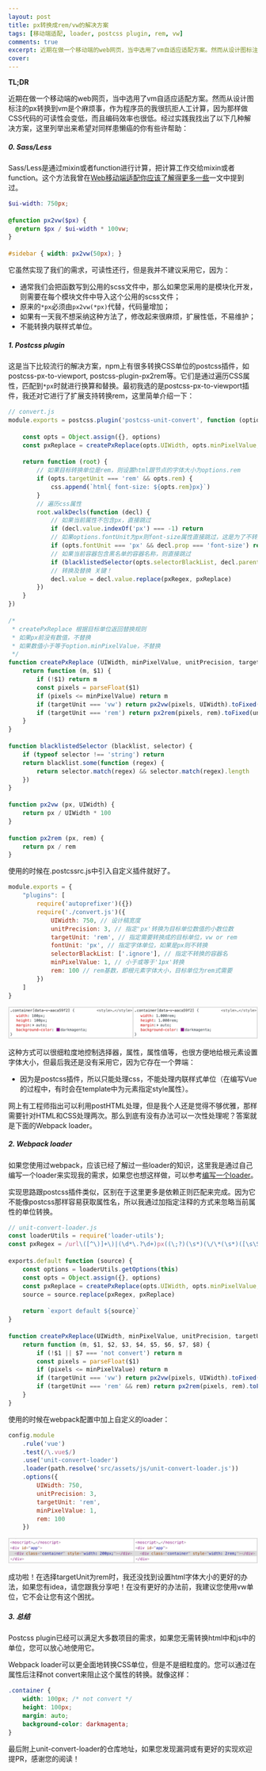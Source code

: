 ```yaml
---
layout: post
title: px转换成rem/vw的解决方案
tags: [移动端适配, loader, postcss plugin, rem, vw]
comments: true
excerpt: 近期在做一个移动端的web网页，当中选用了vm自适应适配方案。然而从设计图标注的px转换到vm是个麻烦事，作为程序员的我很抗拒人工计算，因为那样做CSS代码的可读性会变低，而且编码效率也很低。
cover: 
---
```



**TL;DR**

近期在做一个移动端的web网页，当中选用了vm自适应适配方案。然而从设计图标注的px转换到vm是个麻烦事，作为程序员的我很抗拒人工计算，因为那样做CSS代码的可读性会变低，而且编码效率也很低。经过实践我找出了以下几种解决方案，这里列举出来希望对同样患懒癌的你有些许帮助：

##### 0. Sass/Less

Sass/Less是通过mixin或者function进行计算，把计算工作交给mixin或者function。这个方法我曾在[Web移动端适配你应该了解得更多一些](https://cassieran.github.io/you-should-know-more-if-you-being-a-webapp-developer/)一文中提到过。

```scss
$ui-width: 750px;

@function px2vw($px) {
  @return $px / $ui-width * 100vw;
}

#sidebar { width: px2vw(50px); }
```

它虽然实现了我们的需求，可读性还行，但是我并不建议采用它，因为：

- 通常我们会把函数写到公用的scss文件中，那么如果您采用的是模块化开发，则需要在每个模块文件中导入这个公用的scss文件；
- 原来的`*px`必须由`px2vw(*px)`代替，代码量增加；
- 如果有一天我不想采纳这种方法了，修改起来很麻烦，扩展性低，不易维护；
- 不能转换内联样式单位。

##### 1. Postcss plugin

这是当下比较流行的解决方案，npm上有很多转换CSS单位的postcss插件，如postcss-px-to-viewport, postcss-plugin-px2rem等。它们是通过遍历CSS属性，匹配到`*px`时就进行换算和替换。最初我选的是postcss-px-to-viewport插件，我还对它进行了扩展支持转换rem，这里简单介绍一下：

```javascript
// convert.js
module.exports = postcss.plugin('postcss-unit-convert', function (options) {

    const opts = Object.assign({}, options)
    const pxReplace = createPxReplace(opts.UIWidth, opts.minPixelValue, opts.unitPrecision, opts.targetUnit, opts.rem)

    return function (root) {
        // 如果目标转换单位是rem，则设置html跟节点的字体大小为options.rem
        if (opts.targetUnit === 'rem' && opts.rem) {
            css.append(`html{ font-size: ${opts.rem}px}`) 
        }
		// 遍历css属性
        root.walkDecls(function (decl) { 
            // 如果当前属性不包含px，直接跳过
            if (decl.value.indexOf('px') === -1) return 
            // 如果options.fontUnit为px则font-size属性直接跳过，这是为了不转换font-size的单位
            if (opts.fontUnit === 'px' && decl.prop === 'font-size') return 
            // 如果当前容器包含黑名单的容器名称，则直接跳过
            if (blacklistedSelector(opts.selectorBlackList, decl.parent.selector)) return 
			// 转换及替换 关键！
            decl.value = decl.value.replace(pxRegex, pxReplace) 
        })
    }
})

/*
 * createPxReplace 根据目标单位返回替换规则
 * 如果px前没有数值，不替换
 * 如果数值小于等于option.minPixelValue，不替换
 */
function createPxReplace (UIWidth, minPixelValue, unitPrecision, targetUnit, rem) {
    return function (m, $1) {
        if (!$1) return m
        const pixels = parseFloat($1)
        if (pixels <= minPixelValue) return m
        if (targetUnit === 'vw') return px2vw(pixels, UIWidth).toFixed(unitPrecision) + targetUnit
        if (targetUnit === 'rem') return px2rem(pixels, rem).toFixed(unitPrecision) + targetUnit
    }
}

function blacklistedSelector (blacklist, selector) {
    if (typeof selector !== 'string') return
    return blacklist.some(function (regex) {
        return selector.match(regex) && selector.match(regex).length
    })
}

function px2vw (px, UIWidth) {
    return px / UIWidth * 100
}

function px2rem (px, rem) {
    return px / rem
}
```

使用的时候在.postcssrc.js中引入自定义插件就好了。

```javascript
module.exports = {
    "plugins": [
        require('autoprefixer')({})
        require('./convert.js')({
            UIWidth: 750, // 设计稿宽度
            unitPrecision: 3, // 指定'px'转换为目标单位数值的小数位数
            targetUnit: 'rem', // 指定需要转换成的目标单位，vw or rem
            fontUnit: 'px', // 指定字体单位，如果是px则不转换
            selectorBlackList: ['.ignore'], // 指定不转换的容器名
            minPixelValue: 1, // 小于或等于'1px'转换
            rem: 100 // rem基数，即根元素字体大小，目标单位为rem式需要
        })
    ]
}
```

![convert_postcss](/images/convert_postcss.png)

这种方式可以很细粒度地控制选择器，属性，属性值等，也很方便地给根元素设置字体大小，但最后我还是没有采用它，因为它存在一个弊端：

- 因为是postcss插件，所以只能处理css，不能处理内联样式单位（在编写Vue的过程中，有时会在template中为元素指定style属性）。

网上有工程师指出可以利用postHTML处理，但是我个人还是觉得不够优雅，那样需要针对HTML和CSS处理两次。那么到底有没有办法可以一次性处理呢？答案就是下面的Webpack loader。

##### 2. Webpack loader

如果您使用过webpack，应该已经了解过一些loader的知识，这里我是通过自己编写一个loader来实现我的需求，如果您也想这样做，可以参考[编写一个loader](https://webpack.docschina.org/contribute/writing-a-loader/)。

实现思路跟postcss插件类似，区别在于这里更多是依赖正则匹配来完成。因为它不能像postcss那样容易获取属性名，所以我通过加指定注释的方式来忽略当前属性的单位转换。

```js
// unit-convert-loader.js
const loaderUtils = require('loader-utils');
const pxRegex = /url\([^\)]+\)|(\d*\.?\d+)px((\;?)(\s*)(\/\*(\s*)([\s\S]*)(\s*)\*\/))?/ig

exports.default function (source) {
    const options = loaderUtils.getOptions(this)
    const opts = Object.assign({}, options)
    const pxReplace = createPxReplace(opts.UIWidth, opts.minPixelValue, opts.unitPrecision, opts.targetUnit, opts.rem)
    source = source.replace(pxRegex, pxReplace)

    return `export default ${source}`
}

function createPxReplace(UIWidth, minPixelValue, unitPrecision, targetUnit, rem) {
    return function (m, $1, $2, $3, $4, $5, $6, $7, $8) {
        if (!$1 || $7 === 'not convert') return m
        const pixels = parseFloat($1)
        if (pixels <= minPixelValue) return m
        if (targetUnit === 'vw') return px2vw(pixels, UIWidth).toFixed(unitPrecision) + targetUnit
        if (targetUnit === 'rem' && rem) return px2rem(pixels, rem).toFixed(unitPrecision) + targetUnit
    }
}
```

使用的时候在webpack配置中加上自定义的loader：

```javascript
config.module
    .rule('vue')
    .test(/\.vue$/)
    .use('unit-convert-loader')
    .loader(path.resolve('src/assets/js/unit-convert-loader.js'))
    .options({
        UIWidth: 750,
        unitPrecision: 3,
        targetUnit: 'rem',
        minPixelValue: 1,
        rem: 100
    })
```

![convert_loader](/images/convert_loader.png)

成功啦！在选择targetUnit为rem时，我还没找到设置html字体大小的更好的办法，如果您有idea，请您跟我分享吧！在没有更好的办法前，我建议您使用vw单位，它不会让您有这个困扰。

##### 3. 总结

Postcss plugin已经可以满足大多数项目的需求，如果您无需转换html中和js中的单位，您可以放心地使用它。

Webpack loader可以更全面地转换CSS单位，但是不是细粒度的。您可以通过在属性后注释not convert来阻止这个属性的转换。就像这样：

```css
.container {
    width: 100px; /* not convert */
    height: 100px;
    margin: auto;
    background-color: darkmagenta;
}
```

最后附上unit-convert-loader的仓库地址，如果您发现漏洞或有更好的实现欢迎提PR，感谢您的阅读！
